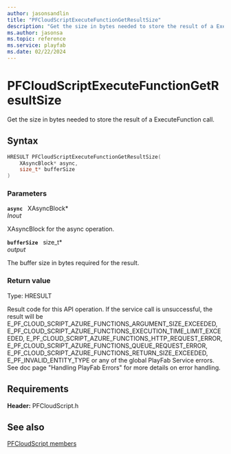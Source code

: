 ```yaml
---
author: jasonsandlin
title: "PFCloudScriptExecuteFunctionGetResultSize"
description: "Get the size in bytes needed to store the result of a ExecuteFunction call."
ms.author: jasonsa
ms.topic: reference
ms.service: playfab
ms.date: 02/22/2024
---
```


# PFCloudScriptExecuteFunctionGetResultSize  

Get the size in bytes needed to store the result of a ExecuteFunction call.  

## Syntax  
  
```cpp
HRESULT PFCloudScriptExecuteFunctionGetResultSize(  
    XAsyncBlock* async,  
    size_t* bufferSize  
)  
```  
  
### Parameters  
  
**`async`** &nbsp; XAsyncBlock*  
*_Inout_*  
  
XAsyncBlock for the async operation.  
  
**`bufferSize`** &nbsp; size_t*  
*output*  
  
The buffer size in bytes required for the result.  
  
  
### Return value
Type: HRESULT
  
Result code for this API operation. If the service call is unsuccessful, the result will be E_PF_CLOUD_SCRIPT_AZURE_FUNCTIONS_ARGUMENT_SIZE_EXCEEDED, E_PF_CLOUD_SCRIPT_AZURE_FUNCTIONS_EXECUTION_TIME_LIMIT_EXCEEDED, E_PF_CLOUD_SCRIPT_AZURE_FUNCTIONS_HTTP_REQUEST_ERROR, E_PF_CLOUD_SCRIPT_AZURE_FUNCTIONS_QUEUE_REQUEST_ERROR, E_PF_CLOUD_SCRIPT_AZURE_FUNCTIONS_RETURN_SIZE_EXCEEDED, E_PF_INVALID_ENTITY_TYPE or any of the global PlayFab Service errors. See doc page "Handling PlayFab Errors" for more details on error handling.
  
  
## Requirements  
  
**Header:** PFCloudScript.h
  
## See also  
[PFCloudScript members](../pfcloudscript_members.md)  

  
  
